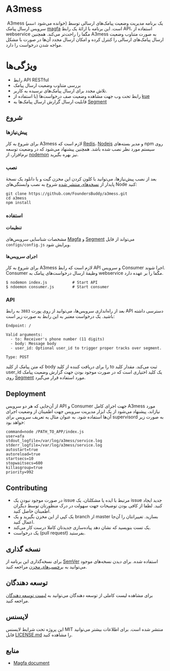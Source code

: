 # A3mess

‏ A3mess (خوانده می‌شود `اسمس`) یک برنامه مدیریت وضعیت پیامک‌های ارسالی توسط سرویس ارسال پیامک [magfa](http://messaging.magfa.com) است. این برنامه با ارائهٔ یک رابط API، استفاده از webservice مگفا را راحت‌تر می‌کند. همچنین A3mess به صورت متناوب وضعیت ارسال پیامک‌های ارسالی را کنترل کرده و امکان ارسال مجدد آن‌ها در صورت با مشکل مواجه شدن درخواست را دارد.

# ویژگی‌ها
- رابط API RESTful
- بررسی متناوب وضعیت ارسال پیامک
- تلاش مجدد برای ارسال پیامک‌های نرسیده به کاربر.
- رابط تحت وب جهت مشاهده وضعیت صف درخواست‌ها (با استفاده از [kue](https://github.com/Automattic/kue)
- قابلیت ارسال گزارش ارسال پیامک‌ها به [Segment](http://segment.com) 

## شروع
### پیش‌نیاز‌ها

برای شروع به کار A3mess لازم است که [Redis](http://redis.io)، [Nodejs](http://nodejs.org) و مدیر بسته‌های npm روی سیستم مورد نظر نصب شده باشد. همچنین پیشنهاد می‌شود که در وضعیت توسعه نرم‌افزار‌، از [nodemon](http://nodemon.io) نیز بهره بگیرید. 


### نصب
بعد از نصب پیش‌نیاز‌ها‌، می‌توانید با کلون کردن این مخزن گیت و یا دانلود یک نسخهٔ پایدار از [نسخه‌های منتشر شده](https://github.com/FoundersBuddy/a3mess/releases) شروع به نصب وابستگی‌های Node کنید:

```
git clone https://github.com/FoundersBuddy/a3mess.git
cd a3mess
npm install
```

### استفاده
#### تنظیمات

مشخصات شناسایی سرویس‌های [Magfa](http://messaging.magfa.com) و [Segment](http://segment.com) می‌تواند از فایل `configs/config.js` ویرایش شود.

#### اجرای سرویس‌ها
برای شروع به کار A3mess لازم است که رابط API و سرویس Consumer اجرا شوند. Consumer وظیفهٔ ارسال درخواست‌های پیامک به webservice مگفا را بر عهده دارد.

```
$ nodemon index.js           # Start API
$ ndoemon consumer.js        # Start consumer
```

### API

بعد از راه‌اندازی سرویس‌ها‌، می‌توانید از روی پورت `3883` به رابط API دسترسی داشته باشید. یک درخواست معتبر به این رابط به صورت زیر است:

```
Endpoint: /

Valid arguments:
  - to: Receiver's phone number (11 digits)
  - body: Message body
  - user_id: Optional user_id to trigger proper tracks over segment.

Type: POST
```
که متن پیامک از کلید body را برای دریافت کننده از کلید to ثبت می‌کند. مقدار کلید user_id یک کلید اختیاری است که در صورت موجود بودن جهت گزارش وضعیت پیامک روی [Segment](http://segment.com) مورد استفاده قرار می‌گیرد.

## Deployment
از آن‌جایی که هر دو سرویس API و Consumer جهت اجرای کامل A3mess مورد نیازاند‌، پیشنهاد می‌شود از یک ابزار مدیریت سرویس جهت اطمینان از وضعیت اجرای آن‌ها استفاده شود.
به عنوان مثال یه تعریف سرویس برای supervisord به صورت زیر خواهد بود:

```
command=node /PATH_TO_APP/index.js
user=afa
stdout_logfile=/var/log/a3mess/service.log
stderr_logfile=/var/log/a3mess/service.log
autostart=true
autoreload=true
startsecs=10
stopwaitsecs=600
killasgroup=true
priority=992
```

## Contributing

- در صورت موجود نبودن یک issue مرتبط با ایده یا مشکلتان، یک issue جدید ایجاد کنید. لطفا از کافی بودن توضیحات جهت سهولت در درک منظورتان توسط دیگران اطمینان حاصل کنید. 
- یک کپی از این مخزن بگیرید و یک branch از master بسازید. تغییراتتان را آن‌جا اعمال کنید. 
- یک تست بنویسید که نشان دهد پیاده‌سازی جدید‌تان کاملا درست کار می‌کند.
- یک درخواست (pull request) بفرستید.

## نسخه گذاری
برای نسخه‌گذاری این برنامه از [SemVer](http://semver.org) استفاده شده. برای دیدن نسخه‌های موجود می‌توانید به [برچسب‌های مخزن](https://github.com/FoundersBuddy/a3mess/releases) مراجعه کنید.

## توسعه دهندگان

برای مشاهده لیست کاملی از توسعه دهندگان می‌توانید به [لیست توسعه دهندگان](https://github.com/FoundersBuddy/a3mess/graphs/contributors) مراجعه کنید.

## لایسنس

این پروژه تحت شرایط لایسنس MIT منتشر شده است. برای اطلاعات بیشتر می‌توانید فایل [LICENSE.md](LICENSE.md) را مشاهده کنید.

## منابع

- [Magfa document](http://messaging.magfa.com/docs/manual/httpService-manual-940326.pdf)

